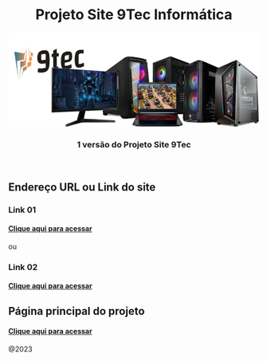 <div align="center">
<h1>Projeto Site 9Tec Informática</h1>
<img src="img/banner.jpg" width="800px"/>
<h3>1 versão do Projeto Site 9Tec</h3>
</div>
<br/>

## Endereço URL ou Link do site 


<h3> Link 01 </h3>
<h4><a href="https://projeto9tec.caiorodriguesportfolios.com.br/">Clique aqui para acessar</a></h4>

ou

<h3>Link 02 </h3>
<h4><a href="http://projeto9tecinformatica.epizy.com/">Clique aqui para acessar</a></h4>

## Página principal do projeto
<h4><a href="https://github.com/caiorodrigues2804/projeto_9tec">Clique aqui para acessar</a></h4> 

@2023
